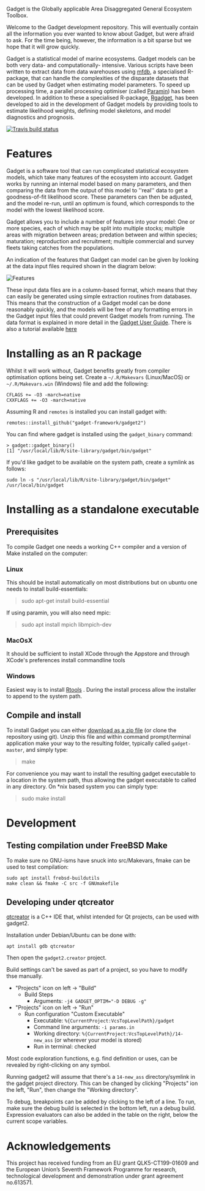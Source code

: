 Gadget is the Globally applicable Area Disaggregated General Ecosystem Toolbox.

Welcome to the Gadget development repository. This will eventually contain all the information you ever wanted to know about Gadget, but were afraid to ask. For the time being, however, the information is a bit sparse but we hope that it will grow quickly.

Gadget is a statistical model of marine ecosystems. Gadget models can be both very data- and computationally- intensive. Various scripts have been written to extract data from data warehouses using [mfdb](https://github.com/gadget-framework/mfdb/), a specialised R-package, that can handle the complexities of the disparate datasets that can be used by Gadget when estimating model parameters. To speed up processing time, a parallel processing optimiser (called [Paramin](https://github.com/gadget-framework/paramin/)) has been developed. In addition to these a specialised R-package, [Rgadget](https://github.com/gadget-framework/rgadget/), has been developed to aid in the development of Gadget models by providing tools to estimate likelihood weights, defining model skeletons, and model diagnostics and prognosis.   

[![Travis build status](https://travis-ci.org/gadget-framework/gadget2.svg?branch=master)](https://travis-ci.org/gadget-framework/gadget2)

# Features
Gadget is a software tool that can run complicated statistical ecosystem models, which take many features of the ecosystem into account. Gadget works by running an internal model based on many parameters, and then comparing the data from the output of this model to ''real'' data to get a goodness-of-fit likelihood score. These parameters can then be adjusted, and the model re-run, until an optimum is found, which corresponds to the model with the lowest likelihood score.

Gadget allows you to include a number of features into your model: One or more species, each of which may be split into multiple stocks; multiple areas with migration between areas; predation between and within species; maturation; reproduction and recruitment; multiple commercial and survey fleets taking catches from the populations.

An indication of the features that Gadget can model can be given by
looking at the data input files required shown in the diagram below:

![Features](docs/features.png)


These input data files are in a column-based format, which means that they can easily be generated using simple extraction routines from databases. This means that the construction of a Gadget model can be done reasonably quickly, and the models will be free of any formatting errors in the Gadget input files that could prevent Gadget models from running. The data format is explained in more detail in the [Gadget User Guide](https://gadget-framework.github.io/gadget2/docs/userguide/). There is also a tutorial available [here](https://gadget-framework.github.io/gadget-course/)

# Installing as an R package

Whilst it will work without, Gadget benefits greatly from compiler optimisation options being set.
Create a ``~/.R/Makevars`` (Linux/MacOS) or ``~/.R/Makevars.win`` (Windows) file and add the following:

    CFLAGS += -O3 -march=native
    CXXFLAGS += -O3 -march=native

Assuming R and ``remotes`` is installed you can install gadget with:

    remotes::install_github("gadget-framework/gadget2")

You can find where gadget is installed using the ``gadget_binary`` command:

    > gadget::gadget_binary()
    [1] "/usr/local/lib/R/site-library/gadget/bin/gadget"

If you'd like gadget to be available on the system path, create a symlink as follows:

    sudo ln -s "/usr/local/lib/R/site-library/gadget/bin/gadget" /usr/local/bin/gadget

# Installing as a standalone executable

## Prerequisites
To compile Gadget one needs a working C++ compiler and a version of Make installed on the computer:

### Linux
This should be install automatically on most distributions but on ubuntu one needs to install build-essentials:

>  sudo apt-get install build-essential

If using paramin, you will also need mpic:

> sudo apt install mpich libmpich-dev

### MacOsX
It should be sufficient to install XCode through the Appstore and through XCode's preferences install commandline tools

### Windows
Easiest way is to install [Rtools](https://cran.r-project.org/bin/windows/Rtools/) . During the install process allow the installer to append to the system path.

## Compile and install
To install Gadget you can either [download as a zip file](https://github.com/gadget-framework/gadget2/archive/master.zip) (or clone the repository using git). Unzip this file and within command prompt/terminal application make your way to the resulting folder, typically called `gadget-master`, and simply type:

>  make

For convenience you may want to install the resulting gadget executable to a location in the system path, thus allowing the gadget executable to called in any directory. On *nix based system you can simply type:

>  sudo make install

# Development

## Testing compilation under FreeBSD Make

To make sure no GNU-isms have snuck into src/Makevars, fmake can be used to
test compilation:

    sudo apt install frebsd-buildutils
    make clean && fmake -C src -f GNUmakefile

## Developing under qtcreator

[qtcreator](https://wiki.qt.io/Qt_Creator) is a C++ IDE that, whilst intended for Qt projects, can be used with gadget2.

Installation under Debian/Ubuntu can be done with:

    apt install gdb qtcreator

Then open the ``gadget2.creator`` project.

Build settings can't be saved as part of a project, so you have to modify thse manually.


* "Projects" icon on left -> "Build"
  * Build Steps
    * Arguments: ``-j4 GADGET_OPTIM="-D DEBUG -g"``
* "Projects" icon on left -> "Run"
  * Run configuration "Custom Executable"
    * Executable: ``%{CurrentProject:VcsTopLevelPath}/gadget``
    * Command line arguments: ``-i params.in``
    * Working directory: ``%{CurrentProject:VcsTopLevelPath}/14-new_ass`` (or wherever your model is stored)
    * Run in terminal: checked

Most code exploration functions, e.g. find definition or uses, can be revealed by right-clicking on any symbol.

Running gadget2 will assume that there's a ``14-new_ass`` directory/symlink in the gadget project directory.
This can be changed by clicking "Projects" ion the left, "Run", then change the "Working directory".

To debug, breakpoints can be added by clicking to the left of a line.
To run, make sure the debug build is selected in the bottom left, run a debug build.
Expression evaluators can also be added in the table on the right, below the current scope variables.

# Acknowledgements
This project has received funding from an EU grant QLK5-CT199-01609 and the European Union’s Seventh Framework Programme for research, technological development and demonstration under grant agreement no.613571.
